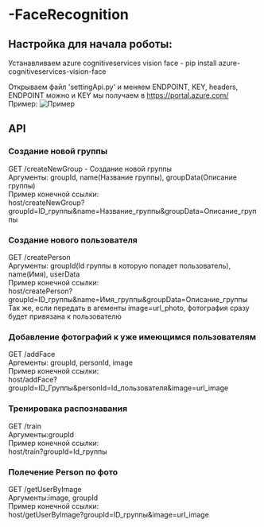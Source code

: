 # -FaceRecognition
## Настройка для начала роботы: ##
Устанавливаем azure cognitiveservices vision face - pip install azure-cognitiveservices-vision-face

Открываем файл 'settingApi.py' и меняем ENDPOINT, KEY, headers, ENDPOINT можно и KEY мы получаем в https://portal.azure.com/
<br/>Пример:
![Пример](https://sun3-11.userapi.com/FCRt7AQ_Lg9-I2TzEiYMIrVahne5RaghuG6SpA/RdjQhxN-T9A.jpg)

## API ##
### Создание новой группы ###
GET /createNewGroup - Создание новой группы<br/>
Аргументы: groupId, name(Название группы), groupData(Описание группы)<br/>
Пример конечной ссылки:
<br/> host/createNewGroup?groupId=ID_группы&name=Название_группы&groupData=Описание_группы

### Создание нового пользователя ###
GET /createPerson<br/>
Аргументы: groupId(Id группы в которую попадет пользователь), name(Имя), userData<br/>
Пример конечной ссылки:
<br/> host/createPerson?groupId=ID_группы&name=Имя_группы&groupData=Описание_группы<br/>
Так же, если передать в агементы image=url_photo, фотография сразу будет привязана к пользователю

### Добавление фотографий к уже имеющимся пользователям ###
GET /addFace
<br/>Аргементы: groupId, personId, image<br/>
Пример конечной ссылки:<br/>
host/addFace?groupId=ID_Группы&personId=Id_пользователя&image=url_image

### Тренировака распознавания ###
GET /train<br/>
Аргументы:groupId<br/>
Пример конечной ссылки:<br/>
host/train?groupId=Id_группы

### Полечение Person по фото ###
GET /getUserByImage<br/>
Аргументы:image, groupId<br/>
Пример конечной ссылки:<br/>
host/getUserByImage?groupId=ID_группы&image=url_image
